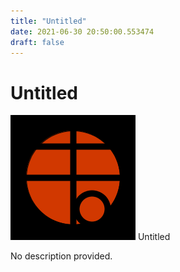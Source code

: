 ```yaml
---
title: "Untitled"
date: 2021-06-30 20:50:00.553474
draft: false
---
```


# Untitled

![Untitled](./images/a3f27f2a-da0e-11eb-91f5-60f262b60b65.png)
Untitled



No description provided.